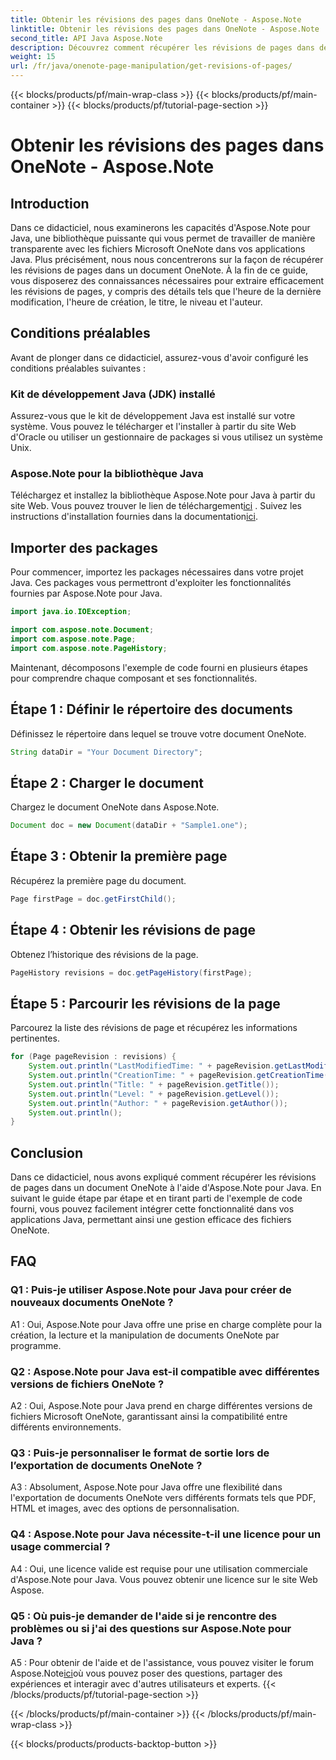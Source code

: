 ```yaml
---
title: Obtenir les révisions des pages dans OneNote - Aspose.Note
linktitle: Obtenir les révisions des pages dans OneNote - Aspose.Note
second_title: API Java Aspose.Note
description: Découvrez comment récupérer les révisions de pages dans des documents OneNote à l'aide d'Aspose.Note Java. Intégrez-le dans vos applications Java pour une gestion efficace des documents.
weight: 15
url: /fr/java/onenote-page-manipulation/get-revisions-of-pages/
---
```


{{< blocks/products/pf/main-wrap-class >}}
{{< blocks/products/pf/main-container >}}
{{< blocks/products/pf/tutorial-page-section >}}

# Obtenir les révisions des pages dans OneNote - Aspose.Note

## Introduction

Dans ce didacticiel, nous examinerons les capacités d'Aspose.Note pour Java, une bibliothèque puissante qui vous permet de travailler de manière transparente avec les fichiers Microsoft OneNote dans vos applications Java. Plus précisément, nous nous concentrerons sur la façon de récupérer les révisions de pages dans un document OneNote. À la fin de ce guide, vous disposerez des connaissances nécessaires pour extraire efficacement les révisions de pages, y compris des détails tels que l'heure de la dernière modification, l'heure de création, le titre, le niveau et l'auteur.

## Conditions préalables

Avant de plonger dans ce didacticiel, assurez-vous d'avoir configuré les conditions préalables suivantes :

### Kit de développement Java (JDK) installé

Assurez-vous que le kit de développement Java est installé sur votre système. Vous pouvez le télécharger et l'installer à partir du site Web d'Oracle ou utiliser un gestionnaire de packages si vous utilisez un système Unix.

### Aspose.Note pour la bibliothèque Java

 Téléchargez et installez la bibliothèque Aspose.Note pour Java à partir du site Web. Vous pouvez trouver le lien de téléchargement[ici](https://releases.aspose.com/note/java/) . Suivez les instructions d'installation fournies dans la documentation[ici](https://reference.aspose.com/note/java/).

## Importer des packages

Pour commencer, importez les packages nécessaires dans votre projet Java. Ces packages vous permettront d'exploiter les fonctionnalités fournies par Aspose.Note pour Java.

```java
import java.io.IOException;

import com.aspose.note.Document;
import com.aspose.note.Page;
import com.aspose.note.PageHistory;
```

Maintenant, décomposons l'exemple de code fourni en plusieurs étapes pour comprendre chaque composant et ses fonctionnalités.

## Étape 1 : Définir le répertoire des documents

Définissez le répertoire dans lequel se trouve votre document OneNote.

```java
String dataDir = "Your Document Directory";
```

## Étape 2 : Charger le document

Chargez le document OneNote dans Aspose.Note.

```java
Document doc = new Document(dataDir + "Sample1.one");
```

## Étape 3 : Obtenir la première page

Récupérez la première page du document.

```java
Page firstPage = doc.getFirstChild();
```

## Étape 4 : Obtenir les révisions de page

Obtenez l’historique des révisions de la page.

```java
PageHistory revisions = doc.getPageHistory(firstPage);
```

## Étape 5 : Parcourir les révisions de la page

Parcourez la liste des révisions de page et récupérez les informations pertinentes.

```java
for (Page pageRevision : revisions) {
    System.out.println("LastModifiedTime: " + pageRevision.getLastModifiedTime());
    System.out.println("CreationTime: " + pageRevision.getCreationTime());
    System.out.println("Title: " + pageRevision.getTitle());
    System.out.println("Level: " + pageRevision.getLevel());
    System.out.println("Author: " + pageRevision.getAuthor());
    System.out.println();
}
```

## Conclusion

Dans ce didacticiel, nous avons expliqué comment récupérer les révisions de pages dans un document OneNote à l'aide d'Aspose.Note pour Java. En suivant le guide étape par étape et en tirant parti de l'exemple de code fourni, vous pouvez facilement intégrer cette fonctionnalité dans vos applications Java, permettant ainsi une gestion efficace des fichiers OneNote.

## FAQ

### Q1 : Puis-je utiliser Aspose.Note pour Java pour créer de nouveaux documents OneNote ?

A1 : Oui, Aspose.Note pour Java offre une prise en charge complète pour la création, la lecture et la manipulation de documents OneNote par programme.

### Q2 : Aspose.Note pour Java est-il compatible avec différentes versions de fichiers OneNote ?

A2 : Oui, Aspose.Note pour Java prend en charge différentes versions de fichiers Microsoft OneNote, garantissant ainsi la compatibilité entre différents environnements.

### Q3 : Puis-je personnaliser le format de sortie lors de l’exportation de documents OneNote ?

A3 : Absolument, Aspose.Note pour Java offre une flexibilité dans l'exportation de documents OneNote vers différents formats tels que PDF, HTML et images, avec des options de personnalisation.

### Q4 : Aspose.Note pour Java nécessite-t-il une licence pour un usage commercial ?

A4 : Oui, une licence valide est requise pour une utilisation commerciale d'Aspose.Note pour Java. Vous pouvez obtenir une licence sur le site Web Aspose.

### Q5 : Où puis-je demander de l'aide si je rencontre des problèmes ou si j'ai des questions sur Aspose.Note pour Java ?

 A5 : Pour obtenir de l'aide et de l'assistance, vous pouvez visiter le forum Aspose.Note[ici](https://forum.aspose.com/c/note/28)où vous pouvez poser des questions, partager des expériences et interagir avec d'autres utilisateurs et experts.
{{< /blocks/products/pf/tutorial-page-section >}}

{{< /blocks/products/pf/main-container >}}
{{< /blocks/products/pf/main-wrap-class >}}

{{< blocks/products/products-backtop-button >}}
